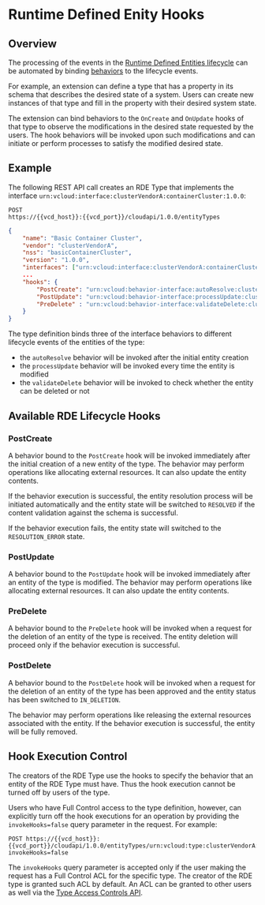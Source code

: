 # Runtime Defined Enity Hooks

## Overview

The processing of the events in the [Runtime Defined Entities lifecycle](defined-entities.md#rde-lifecycle)
can be automated by binding [behaviors](behaviors-general-concepts.md) to the lifecycle events.

For example, an extension can define a type that has a property in its schema that describes
the desired state of a system.
Users can create new instances of that type and fill in the property with their desired system state.

The extension can bind behaviors to the `OnCreate` and `OnUpdate` hooks of that type to observe the
modifications in the desired state requested by the users.
The hook behaviors will be invoked upon such modifications and can initiate or perform
processes to satisfy the modified desired state.

## Example

The following REST API call creates an RDE Type that implements the interface `urn:vcloud:interface:clusterVendorA:containerCluster:1.0.0`:

```text
POST
https://{{vcd_host}}:{{vcd_port}}/cloudapi/1.0.0/entityTypes
```

```json
{
    "name": "Basic Container Cluster",
    "vendor": "clusterVendorA",
    "nss": "basicContainerCluster",
    "version": "1.0.0",
    "interfaces": ["urn:vcloud:interface:clusterVendorA:containerCluster:1.0.0"],
    ...
    "hooks": {
        "PostCreate": "urn:vcloud:behavior-interface:autoResolve:clusterVendorA:containerCluster:1.0.0",
        "PostUpdate": "urn:vcloud:behavior-interface:processUpdate:clusterVendorA:containerCluster:1.0.0",
        "PreDelete" : "urn:vcloud:behavior-interface:validateDelete:clusterVendorA:containerCluster:1.0.0",
    }
}
```

The type definition binds three of the interface behaviors to different lifecycle events of the entities of the type:

- the `autoResolve` behavior will be invoked after the initial entity creation
- the `processUpdate` behavior will be invoked every time the entity is modified
- the `validateDelete` behavior will be invoked to check whether the entity can be deleted or not

## Available RDE Lifecycle Hooks

### PostCreate

A behavior bound to the `PostCreate` hook will be invoked immediately after the initial creation
of a new entity of the type. The behavior may perform operations like allocating external resources.
It can also update the entity contents.

If the behavior execution is successful, the entity resolution process will be initiated
automatically and the entity state will be switched to `RESOLVED` if the content validation
against the schema is successful.

If the behavior execution fails, the entity state will switched to the `RESOLUTION_ERROR` state.

### PostUpdate

A behavior bound to the `PostUpdate` hook will be invoked immediately after an entity
of the type is modified. The behavior may perform operations like allocating external resources.
It can also update the entity contents.

### PreDelete

A behavior bound to the `PreDelete` hook will be invoked when a request for the deletion
of an entity of the type is received.
The entity deletion will proceed only if the behavior execution is successful.

### PostDelete

A behavior bound to the `PostDelete` hook will be invoked when a request for the deletion
of an entity of the type has been approved and the entity status has been switched
to `IN_DELETION`.

The behavior may perform operations like releasing the external resources
associated with the entity.
If the behavior execution is successful, the entity will be fully removed.

## Hook Execution Control

The creators of the RDE Type use the hooks to specify the behavior that an entity of the RDE Type must have. 
Thus the hook execution cannot be turned off by users of the type.

Users who have Full Control access to the type definition, 
however, can explicitly turn off the hook executions for an operation by providing the `invokeHooks=false` query parameter
in the request. For example:

```text
POST https://{{vcd_host}}:{{vcd_port}}/cloudapi/1.0.0/entityTypes/urn:vcloud:type:clusterVendorA:basicContainerCluster:1.0.0?invokeHooks=false
```

The `invokeHooks` query parameter is accepted only if the user making the request has a Full Control ACL for the specific type. The creator of the RDE type is granted such ACL by default. An ACL can be granted to other users as well via the [Type Access
Controls API](https://developer.vmware.com/apis/vmware-cloud-director/v38.1/type-access-controls/).
